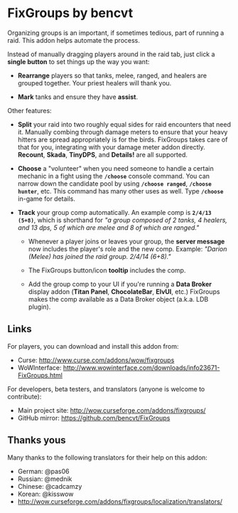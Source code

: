 # FixGroups by bencvt

Organizing groups is an important, if sometimes tedious, part of running a raid. This addon helps automate the process.

Instead of manually dragging players around in the raid tab, just click a **single button** to set things up the way you want:

 * **Rearrange** players so that tanks, melee, ranged, and healers are grouped together. Your priest healers will thank you.

 * **Mark** tanks and ensure they have **assist**.

Other features:

 * **Split** your raid into two roughly equal sides for raid encounters that need it. Manually combing through damage meters to ensure that your heavy hitters are spread appropriately is for the birds. FixGroups takes care of that for you, integrating with your damage meter addon directly. **Recount**, **Skada**, **TinyDPS**, and **Details!** are all supported.

 * **Choose** a "volunteer" when you need someone to handle a certain mechanic in a fight using the **`/choose`** console command. You can narrow down the candidate pool by using **`/choose ranged`**, **`/choose hunter`**, etc. This command has many other uses as well. Type **`/choose`** in-game for details.

 * **Track** your group comp automatically. An example comp is **`2/4/13 (5+8)`**, which is shorthand for *"a group composed of 2 tanks, 4 healers, and 13 dps, 5 of which are melee and 8 of which are ranged."*

   * Whenever a player joins or leaves your group, the **server message** now includes the player's role and the new comp. Example: *"Darion (Melee) has joined the raid group. 2/4/14 (6+8)."*

   * The FixGroups button/icon **tooltip** includes the comp.

   * Add the group comp to your UI if you're running a **Data Broker** display addon (**Titan Panel**, **ChocolateBar**, **ElvUI**, etc.) FixGroups makes the comp available as a Data Broker object (a.k.a. LDB plugin).

## Links

For players, you can download and install this addon from:

 * Curse: http://www.curse.com/addons/wow/fixgroups
 * WoWInterface: http://www.wowinterface.com/downloads/info23671-FixGroups.html

For developers, beta testers, and translators (anyone is welcome to contribute):

 * Main project site: http://wow.curseforge.com/addons/fixgroups/
 * GitHub mirror: https://github.com/bencvt/FixGroups

## Thanks yous

Many thanks to the following translators for their help on this addon:

 * German: @pas06
 * Russian: @mednik
 * Chinese: @cadcamzy
 * Korean: @kisswow
 * http://wow.curseforge.com/addons/fixgroups/localization/translators/

